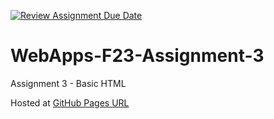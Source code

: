 [![Review Assignment Due Date](https://classroom.github.com/assets/deadline-readme-button-24ddc0f5d75046c5622901739e7c5dd533143b0c8e959d652212380cedb1ea36.svg)](https://classroom.github.com/a/q2-Q7VCy)
# WebApps-F23-Assignment-3
Assignment 3 - Basic HTML

Hosted at [GitHub Pages URL](https://44-563-webapps-f23.github.io/44563-webapps-f23-assignment3-Navyasreesriperumbudoor/)
